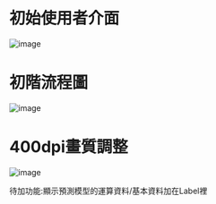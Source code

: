 # 初始使用者介面
![image](https://github.com/user-attachments/assets/c3ebc041-64d8-4350-b87f-e28d68499c76)

# 初階流程圖
![image](https://github.com/user-attachments/assets/592c8166-d8f7-44f9-bd08-8276fcba9dcb)

# 400dpi畫質調整
![image](https://github.com/user-attachments/assets/d6a95830-9be8-4a60-8c96-60e6c09edebe)

待加功能:顯示預測模型的運算資料/基本資料加在Label裡

